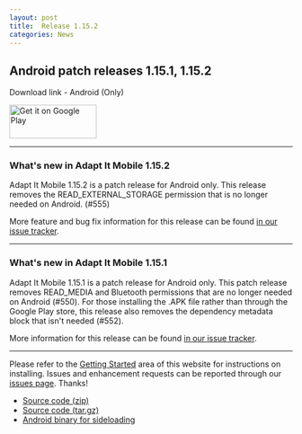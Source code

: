 ```yaml
---
layout: post
title:  Release 1.15.2
categories: News
---
```


## Android patch releases 1.15.1, 1.15.2

Download link - Android (Only)

<a href='https://play.google.com/store/apps/details?id=org.adaptit.adaptitmobile'><img alt='Get it on Google Play' height='60' width='155' src='https://play.google.com/intl/en_us/badges/images/generic/en_badge_web_generic.png'/></a> 

---

### What's new in Adapt It Mobile 1.15.2

Adapt It Mobile 1.15.2 is a patch release for Android only. This release removes the READ_EXTERNAL_STORAGE permission that is no longer needed on Android. (#555)

More feature and bug fix information for this release can be found [in our issue tracker](https://github.com/adapt-it/adapt-it-mobile/milestone/54?closed=1).

---

### What's new in Adapt It Mobile 1.15.1

Adapt It Mobile 1.15.1 is a patch release for Android only. This patch release removes READ_MEDIA and Bluetooth permissions that are no longer needed on Android (#550). For those installing the .APK file rather than through the Google Play store, this release also removes the dependency metadata block that isn't needed (#552).

More information for this release can be found [in our issue tracker](https://github.com/adapt-it/adapt-it-mobile/milestone/53?closed=1).

---

Please refer to the [Getting Started](https://adapt-it.github.io/adapt-it-mobile/getstarted/) area of this website for instructions on installing. Issues and enhancement requests can be reported through our [issues page](https://github.com/adapt-it/adapt-it-mobile/issues). Thanks!

- [Source code (zip)](https://github.com/adapt-it/adapt-it-mobile/archive/1.15.2.zip)
- [Source code (tar.gz)](https://github.com/adapt-it/adapt-it-mobile/archive/1.15.2.tar.gz)
- [Android binary for sideloading](https://github.com/adapt-it/adapt-it-mobile/releases/download/v1.15.2/app-release.51.apk)

